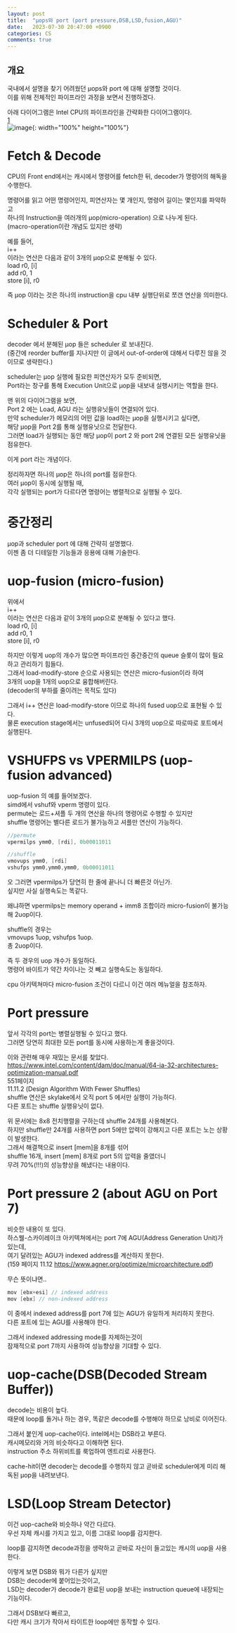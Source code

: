 ```yaml
---
layout: post
title:  "μops와 port (port pressure,DSB,LSD,fusion,AGU)"
date:   2023-07-30 20:47:00 +0900
categories: CS
comments: true
---
```

## 개요  
국내에서 설명을 찾기 어려웠던 μops와 port 에 대해 설명할 것이다.  
이를 위해 전체적인 파이프라인 과정을 보면서 진행하겠다.  

아래 다이어그램은 Intel CPU의 파이프라인을 간략화한 다이어그램이다.  
[1](<https://uops.info/background.html>)  
![image](/assets/images/20230703_intelpipe.png){: width="100%" height="100%"}  
# Fetch & Decode
CPU의 Front end에서는 캐시에서 명령어를 fetch한 뒤, decoder가 명령어의 해독을 수행한다.  

명령어를 읽고 어떤 명령어인지, 피연산자는 몇 개인지, 명령어 길이는 몇인지를 파악하고  
하나의 Instruction을 여러개의 μop(micro-operation) 으로 나누게 된다.  
(macro-operation이란 개념도 있지만 생략)  

예를 들어,  
i++  
이라는 연산은 다음과 같이 3개의 μop으로 분해될 수 있다.  
load r0, [i]  
add  r0, 1  
store [i], r0  

즉 μop 이라는 것은 하나의 instruction을 cpu 내부 실행단위로 쪼갠 연산을 의미한다.  
# Scheduler & Port
decoder 에서 분해된 μop 들은 scheduler 로 보내진다.  
(중간에 reorder buffer를 지나지만 이 글에서 out-of-order에 대해서 다루진 않을 것이므로 생략한다.)  

scheduler는 μop 실행에 필요한 피연산자가 모두 준비되면,  
Port라는 창구를 통해 Execution Unit으로 μop을 내보내 실행시키는 역할을 한다.  

맨 위의 다이어그램을 보면,  
Port 2 에는 Load, AGU 라는 실행유닛들이 연결되어 있다.  
만약 scheduler가 메모리의 어떤 값을 load하는 μop을 실행시키고 싶다면,  
해당 μop을 Port 2를 통해 실행유닛으로 전달한다.   
그러면 load가 실행되는 동안 해당 μop이 port 2 와 port 2에 연결된 모든 실행유닛을 점유한다.  

이게 port 라는 개념이다.  

정리하자면 하나의 μop은 하나의 port를 점유한다.  
여러 μop이 동시에 실행될 때,  
각각 실행되는 port가 다르다면 명령어는 병렬적으로 실행될 수 있다.  

# 중간정리
μop과 scheduler port 에 대해 간략히 설명했다.  
이젠 좀 더 디테일한 기능들과 응용에 대해 기술한다.  
# uop-fusion (micro-fusion)
위에서  
i++  
이라는 연산은 다음과 같이 3개의 μop으로 분해될 수 있다고 했다.  
load r0, [i]  
add  r0, 1  
store [i], r0  

하지만 이렇게 uop의 개수가 많으면 파이프라인 중간중간의 queue 슬롯이 많이 필요하고 관리하기 힘들다.  
그래서  load-modify-store 순으로 사용되는 연산은 micro-fusion이라 하여  
3개의 uop을 1개의 uop으로 융합해버린다.  
(decoder의 부하를 줄이려는 목적도 있다)  

그래서 i++ 연산은 load-modify-store 이므로 하나의 fused uop으로 표현될 수 있다.  
물론 execution stage에서는 unfused되어 다시 3개의 uop으로 따로따로 포트에서 실행된다.  

# VSHUFPS vs VPERMILPS (uop-fusion advanced)  
uop-fusion 의 예를 들어보겠다.  
simd에서 vshuf와 vperm 명령이 있다.  
permute는 로드+셔플 두 개의 연산을 하나의 명령어로 수행할 수 있지만  
shuffle 명령어는 별다른 로드가 불가능하고 셔플만 연산이 가능하다.  
```c
//permute  
vpermilps ymm0, [rdi], 0b00011011

//shuffle
vmovups ymm0, [rdi]
vshufps ymm0,ymm0,ymm0, 0b00011011
```  
오 그러면 vpermilps가 당연히 한 줄에 끝나니 더 빠른것 아닌가.  
싶지만 사실 실행속도는 똑같다.  

왜냐하면 vpermilps는 memory operand + imm8 조합이라 micro-fusion이 불가능해 2uop이다.  

shuffle의 경우는  
vmovups 1uop, vshufps 1uop.  
총 2uop이다.  

즉 두 경우의 uop 개수가 동일하다.  
명령어 바이트가 약간 차이나는 것 빼고 실행속도는 동일하다.  

cpu 아키텍쳐마다 micro-fusion 조건이 다르니 이건 여러 메뉴얼을 참조하자.  

# Port pressure
앞서 각각의 port는 병렬실행될 수 있다고 했다.  
그러면 당연히 최대한 모든 port를 동시에 사용하는게 좋을것이다.  

이와 관련해 매우 재밌는 문서를 찾았다.  
<https://www.intel.com/content/dam/doc/manual/64-ia-32-architectures-optimization-manual.pdf>  
551페이지  
11.11.2 (Design Algorithm With Fewer Shuffles)  
shuffle 연산은 skylake에서 오직 port 5 에서만 실행이 가능하다.  
다른 포트는 shuffle 실행유닛이 없다.  

위 문서에는 8x8 전치행렬을 구하는데 shuffle 24개를 사용해본다.  
하지만 shuffle만 24개를 사용하면 port 5에만 압력이 강해지고 다른 포트는 노는 상황이 발생한다.  
그래서 해결책으로 insert [mem]을 8개를 섞어  
shuffle 16개, insert [mem] 8개로 port 5의 압력을 줄였더니  
무려 70%(!!!)의 성능향상을 해냈다는 내용이다.  

# Port pressure 2 (about AGU on Port 7)
비슷한 내용이 또 있다.  
하스웰-스카이레이크 아키텍쳐에서는 port 7에 AGU(Address Generation Unit)가 있는데,  
여기 달려있는 AGU가 indexed address를 계산하지 못한다.  
(159 페이지 11.12 <https://www.agner.org/optimize/microarchitecture.pdf>)  

무슨 뜻이냐면..  
```c
mov [ebx+esi] // indexed address  
mov [ebx] // non-indexed address  
```

이 중에서 indexed address를 port 7에 있는 AGU가 유일하게 처리하지 못한다.  
다른 포트에 있는 AGU를 사용해야 한다.  

그래서 indexed addressing mode를 자제하는것이  
잠재적으로 port 7까지 사용하여 성능향상을 기대할 수 있다.   

# uop-cache(DSB(Decoded Stream Buffer))  
decode는 비용이 높다.  
때문에 loop를 돌거나 하는 경우, 똑같은 decode를 수행해야 하므로 낭비로 이어진다.  

그래서 붙인게 uop-cache이다. intel에서는 DSB라고 부른다.  
캐시메모리와 거의 비슷하다고 이해하면 된다.  
instruction 주소 하위비트를 룩업하여 엔트리로 사용한다.  

cache-hit이면 decoder는 decode를 수행하지 않고 곧바로 scheduler에게 미리 해독된 μop을 내려보낸다.  

# LSD(Loop Stream Detector)
이건 uop-cache와 비슷하나 약간 다르다.  
우선 자체 캐시를 가지고 있고, 이름 그대로 loop를 감지한다.  

loop를 감지하면 decode과정을 생략하고 곧바로 자신이 들고있는 캐시의 uop을 사용한다.  

이렇게 보면 DSB와 뭐가 다른가 싶지만  
DSB는 decoder에 붙어있는것이고,  
LSD는 decoder가 decode가 완료된 uop을 보내는 instruction queue에 내장되는 기능이다.  

그래서 DSB보다 빠르고,  
다만 캐시 크기가 작아서 타이트한 loop에만 동작할 수 있다.  